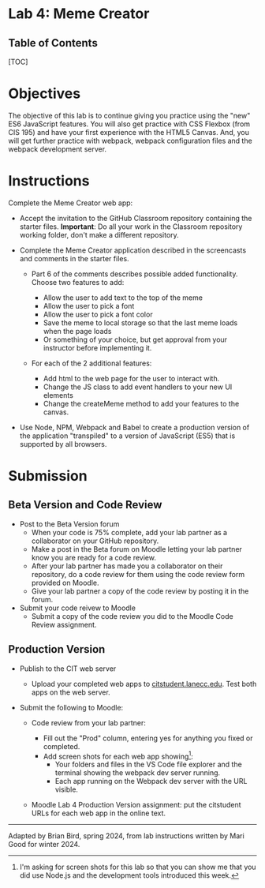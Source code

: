 <h1>Lab 4: Meme Creator</h1>

<h2>Table of Contents</h2>

[TOC]

# Objectives

The objective of this lab is to continue giving you practice using the "new" ES6 JavaScript features.  You will also get practice with CSS Flexbox (from CIS 195) and have your first experience with the HTML5 Canvas.  And, you will get further practice with webpack, webpack configuration files and the webpack development server.

# Instructions

Complete the Meme Creator web app:

- Accept the invitation to the GitHub Classroom repository containing the starter files. 
  **Important**: Do all your work in the Classroom repository working folder, don't make a different repository.

- Complete the Meme Creator application described in the screencasts and comments in the starter files.
  - Part 6 of the comments describes possible added functionality. Choose two features to add:
    - Allow the user to add text to the top of the meme
    - Allow the user to pick a font
    - Allow the user to pick a font color
    - Save the meme to local storage so that the last meme loads when the page loads
    -  Or something of your choice, but get approval from your instructor before implementing it.

  - For each of the 2 additional features:
    - Add html to the web page for the user to interact with.
    - Change the JS class to add event handlers to your new UI elements
    - Change the createMeme method to add your features to the canvas.

- Use Node, NPM, Webpack and Babel to create a production version of the  application "transpiled" to a version of JavaScript (ES5) that is supported by all browsers.

# Submission

## Beta Version and Code Review

- Post to the Beta Version forum
  - When your code is 75% complete, add your lab partner as a collaborator on your GitHub repository.
  - Make a post in the Beta forum on Moodle letting your lab partner know you are ready for a code review.
  - After your lab partner has made you a collaborator on their repository, do a code review for them using the code review form provided on Moodle.
  - Give your lab partner a copy of the code review by posting it in the forum.
- Submit your code reivew to Moodle
  - Submit a copy of the code review you did to the Moodle Code Review assignment.

## Production Version

- Publish to the CIT web server  
  - Upload your completed web apps to [citstudent.lanecc.edu](http://citstudent.lanecc.edu).  Test both apps on the web server.  

- Submit the following to Moodle:

  - Code review from your lab partner: 
    - Fill out the "Prod" column, entering yes for anything you fixed or completed.
    - Add screen shots for each web app showing[^1]:
      - Your folders and files in the VS Code file explorer and the terminal showing the webpack dev server running.
      - Each app running on the Webpack dev server with the URL visible. 


  - Moodle Lab 4 Production Version assignment:  put the citstudent URLs for each web app in the online text.




[^1]: I'm asking for screen shots for this lab so that you can show me that you did use Node.js and the development tools introduced this week.

---

Adapted by Brian Bird, spring 2024, from lab instructions written by Mari Good for winter 2024.